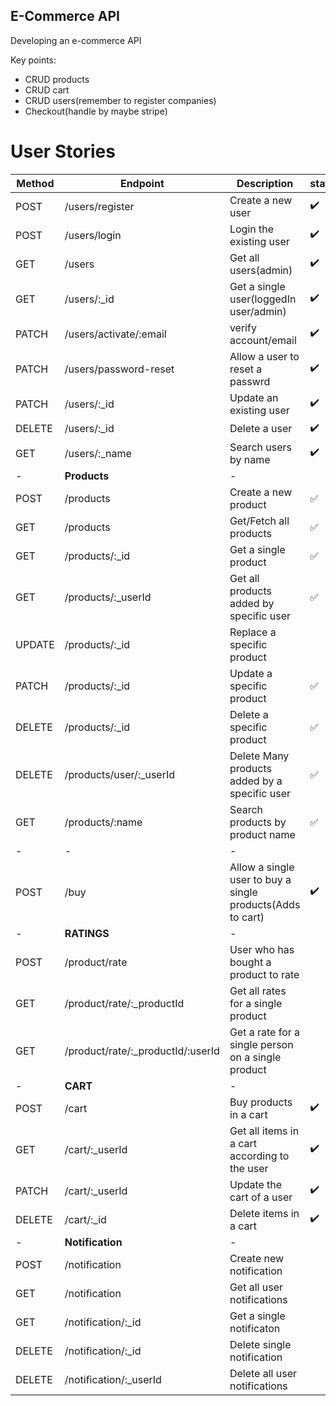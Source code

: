 ## E-Commerce API
Developing an e-commerce API

Key points:
- CRUD products
- CRUD cart
- CRUD users(remember to register companies)
- Checkout(handle by maybe stripe)

# User Stories
| Method | Endpoint | Description| status | 
| ------- | ------ | ------ | ----- | 
| POST | /users/register | Create a new user | ✔️ | 
| POST | /users/login | Login the existing user | ✔️ |
| GET | /users | Get all users(admin) | ✔️ |
| GET | /users/:_id | Get a single user(loggedIn user/admin) | ✔️ |
| PATCH | /users/activate/:email | verify account/email | ✔️ |
| PATCH | /users/password-reset | Allow a user to reset a passwrd| ✔️ |
| PATCH | /users/:_id | Update an existing user | ✔️ |
| DELETE | /users/:_id | Delete a user | ✔️ |
| GET | /users/:_name | Search users by name | ✔️ |
|- |**Products** | - |
| POST | /products | Create a new product |  ✅ |
| GET | /products | Get/Fetch all products |  ✅ |
| GET | /products/:_id | Get a single product |  ✅ |
| GET |/products/:_userId | Get all products added by specific user | ✅ |
| UPDATE | /products/:_id | Replace a specific product | 
| PATCH | /products/:_id | Update a specific product |  ✅ |
| DELETE | /products/:_id | Delete a specific product |  ✅ |
| DELETE | /products/user/:_userId | Delete Many products added by a specific user | ✅ |
| GET | /products/:name | Search products by product name | ✅ |
| - | - | - |
| POST | /buy | Allow a single user to buy a single products(Adds to cart)| ✔️ |
| - | **RATINGS** | - |
| POST | /product/rate | User who has bought a product to rate |
| GET | /product/rate/:_productId | Get all rates for a single product |
| GET | /product/rate/:_productId/:userId | Get a rate for a single person on a single product |
| - | **CART** | - |
| POST | /cart | Buy products in a cart | ✔️ |
| GET | /cart/:_userId | Get all items in a cart according to the user | ✔️ |
| PATCH | /cart/:_userId | Update the cart of a user | ✔️ |
| DELETE | /cart/:_id | Delete items in a cart | ✔️ |
| - | **Notification** | - |
| POST | /notification | Create new notification |
| GET | /notification | Get all user notifications |
| GET | /notification/:_id | Get a single notificaton |
| DELETE | /notification/:_id | Delete single notification | 
| DELETE | /notification/:_userId | Delete all user notifications | 

<!-- <table>
    <thead>
        <tr>
            <th>Layer 1</th>
            <th>Layer 2</th>
            <th>Layer 3</th>
        </tr>
    </thead>
    <tbody>
        <tr>
            <td rowspan=4>L1 Name</td>
            <td rowspan=2>L2 Name A</td>
            <td>L3 Name A</td>
        </tr>
        <tr>
            <td>L3 Name B</td>
        </tr>
        <tr>
            <td rowspan=2>L2 Name B</td>
            <td>L3 Name C</td>
        </tr>
        <tr>
            <td>L3 Name D</td>
        </tr>
    </tbody>
</table>
 -->
